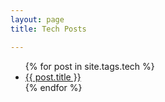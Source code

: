 ```yaml
---
layout: page
title: Tech Posts

---
```


<ul>
  {% for post in site.tags.tech %}
    <li>
      <a href="{{ post.url }}">{{ post.title }}</a>
    </li>
  {% endfor %}
</ul>
